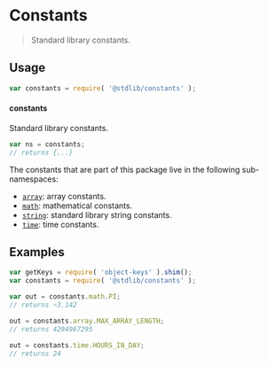<!--

@license Apache-2.0

Copyright (c) 2018 The Stdlib Authors.

Licensed under the Apache License, Version 2.0 (the "License");
you may not use this file except in compliance with the License.
You may obtain a copy of the License at

   http://www.apache.org/licenses/LICENSE-2.0

Unless required by applicable law or agreed to in writing, software
distributed under the License is distributed on an "AS IS" BASIS,
WITHOUT WARRANTIES OR CONDITIONS OF ANY KIND, either express or implied.
See the License for the specific language governing permissions and
limitations under the License.

-->

# Constants

> Standard library constants.

<section class="usage">

## Usage

```javascript
var constants = require( '@stdlib/constants' );
```

#### constants

Standard library constants.

```javascript
var ns = constants;
// returns {...}
```

The constants that are part of this package live in the following sub-namespaces:

<!-- <toc pattern="*"> -->

<div class="namespace-toc">

-   <span class="signature">[`array`][@stdlib/constants/array]</span><span class="delimiter">: </span><span class="description">array constants.</span>
-   <span class="signature">[`math`][@stdlib/constants/math]</span><span class="delimiter">: </span><span class="description">mathematical constants.</span>
-   <span class="signature">[`string`][@stdlib/constants/string]</span><span class="delimiter">: </span><span class="description">standard library string constants.</span>
-   <span class="signature">[`time`][@stdlib/constants/time]</span><span class="delimiter">: </span><span class="description">time constants.</span>

</div>

<!-- </toc> -->

</section>

<!-- /.usage -->

<section class="examples">

## Examples

<!-- eslint no-undef: "error" -->

```javascript
var getKeys = require( 'object-keys' ).shim();
var constants = require( '@stdlib/constants' );

var out = constants.math.PI;
// returns ~3.142

out = constants.array.MAX_ARRAY_LENGTH;
// returns 4294967295

out = constants.time.HOURS_IN_DAY;
// returns 24
```

</section>

<!-- /.examples -->

<section class="links">

<!-- <toc-links> -->

[@stdlib/constants/array]: https://github.com/stdlib-js/stdlib/tree/develop/lib/node_modules/%40stdlib/constants/array

[@stdlib/constants/math]: https://github.com/stdlib-js/stdlib/tree/develop/lib/node_modules/%40stdlib/constants/math

[@stdlib/constants/string]: https://github.com/stdlib-js/stdlib/tree/develop/lib/node_modules/%40stdlib/constants/string

[@stdlib/constants/time]: https://github.com/stdlib-js/stdlib/tree/develop/lib/node_modules/%40stdlib/constants/time

<!-- </toc-links> -->

</section>

<!-- /.links -->
